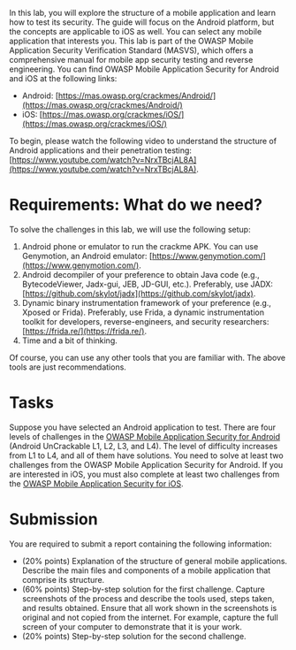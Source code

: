 In this lab, you will explore the structure of a mobile application and learn how to test its security. The guide will focus on the Android platform, but the concepts are applicable to iOS as well. You can select any mobile application that interests you. This lab is part of the OWASP Mobile Application Security Verification Standard (MASVS), which offers a comprehensive manual for mobile app security testing and reverse engineering. You can find OWASP Mobile Application Security for Android and iOS at the following links:

- Android: [https://mas.owasp.org/crackmes/Android/](https://mas.owasp.org/crackmes/Android/)
- iOS: [https://mas.owasp.org/crackmes/iOS/](https://mas.owasp.org/crackmes/iOS/)

To begin, please watch the following video to understand the structure of Android applications and their penetration testing: [https://www.youtube.com/watch?v=NrxTBcjAL8A](https://www.youtube.com/watch?v=NrxTBcjAL8A).

# Requirements: What do we need?

To solve the challenges in this lab, we will use the following setup:

1. Android phone or emulator to run the crackme APK. You can use Genymotion, an Android emulator: [https://www.genymotion.com/](https://www.genymotion.com/).
2. Android decompiler of your preference to obtain Java code (e.g., BytecodeViewer, Jadx-gui, JEB, JD-GUI, etc.). Preferably, use JADX: [https://github.com/skylot/jadx](https://github.com/skylot/jadx).
3. Dynamic binary instrumentation framework of your preference (e.g., Xposed or Frida). Preferably, use Frida, a dynamic instrumentation toolkit for developers, reverse-engineers, and security researchers: [https://frida.re/](https://frida.re/).
4. Time and a bit of thinking.

Of course, you can use any other tools that you are familiar with. The above tools are just recommendations.

# Tasks

Suppose you have selected an Android application to test. There are four levels of challenges in the [OWASP Mobile Application Security for Android](https://mas.owasp.org/crackmes/Android/) (Android UnCrackable L1, L2, L3, and L4). The level of difficulty increases from L1 to L4, and all of them have solutions. You need to solve at least two challenges from the OWASP Mobile Application Security for Android. If you are interested in iOS, you must also complete at least two challenges from the [OWASP Mobile Application Security for iOS](https://mas.owasp.org/crackmes/iOS/).

# Submission

You are required to submit a report containing the following information:

- (20% points) Explanation of the structure of general mobile applications. Describe the main files and components of a mobile application that comprise its structure.
- (60% points) Step-by-step solution for the first challenge. Capture screenshots of the process and describe the tools used, steps taken, and results obtained. Ensure that all work shown in the screenshots is original and not copied from the internet. For example, capture the full screen of your computer to demonstrate that it is your work.
- (20% points) Step-by-step solution for the second challenge.
